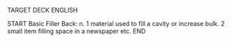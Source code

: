 TARGET DECK
ENGLISH

START
Basic
Filler
Back: n. 1 material used to fill a cavity or increase bulk. 2 small item filling space in a newspaper etc.
END
